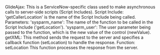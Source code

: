 GlideAjax: This is a ServiceNow-specific class used to make asynchronous calls to server-side scripts (Script Includes).
Script Include: 'getCallerLocation' is the name of the Script Include being called.
Parameters:
'sysparm_name': The name of the function to be called in the Script Include ('getLocation').
'sysparm_user': The user parameter being passed to the function, which is the new value of the control (newValue).
getXML: This method sends the request to the server and specifies a callback function (setLocation) to handle the response.
Function: setLocation
This function processes the response from the server.
